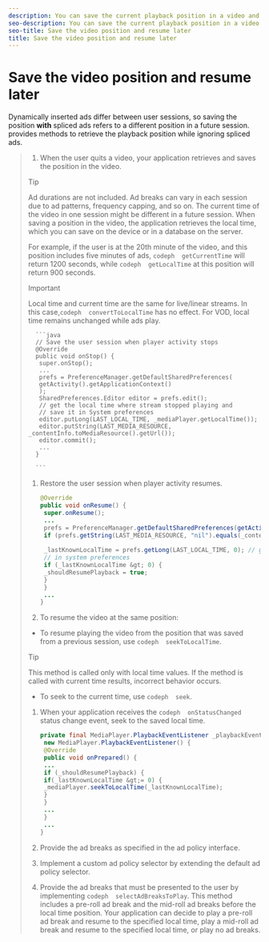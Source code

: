 ```yaml
---
description: You can save the current playback position in a video and resume playing at the same position in a future session.
seo-description: You can save the current playback position in a video and resume playing at the same position in a future session.
seo-title: Save the video position and resume later
title: Save the video position and resume later
---
```


# Save the video position and resume later

Dynamically inserted ads differ between user sessions, so saving the position **with** spliced ads refers to a different position in a future session.  provides methods to retrieve the playback position while ignoring spliced ads.

>1. When the user quits a video, your application retrieves and saves the position in the video.
>   >[!TIP]
>   >
>   >Ad durations are not included.
>   Ad breaks can vary in each session due to ad patterns, frequency capping, and so on. The current time of the video in one session might be different in a future session. When saving a position in the video, the application retrieves the local time, which you can save on the device or in a database on the server.
>   
>   For example, if the user is at the 20th minute of the video, and this position includes five minutes of ads, `codeph  getCurrentTime` will return 1200 seconds, while `codeph  getLocalTime` at this position will return 900 seconds.
>   
>   >[!IMPORTANT]
>   >
>   >Local time and current time are the same for live/linear streams. In this case,`codeph  convertToLocalTime` has no effect. For VOD, local time remains unchanged while ads play.
>   
>       
>       ```java
>       // Save the user session when player activity stops 
>       @Override 
>       public void onStop() { 
>        super.onStop(); 
>        ... 
>        prefs = PreferenceManager.getDefaultSharedPreferences( 
>        getActivity().getApplicationContext() 
>        ); 
>        SharedPreferences.Editor editor = prefs.edit(); 
>        // get the local time where stream stopped playing and 
>        // save it in System preferences 
>        editor.putLong(LAST_LOCAL_TIME, _mediaPlayer.getLocalTime()); 
>        editor.putString(LAST_MEDIA_RESOURCE, _contentInfo.toMediaResource().getUrl()); 
>        editor.commit(); 
>        ... 
>       } 
>       
>       ```
>       
>   
>1. Restore the user session when player activity resumes.
>   
>       
>       ```java
>       @Override 
>       public void onResume() { 
>        super.onResume(); 
>        ... 
>        prefs = PreferenceManager.getDefaultSharedPreferences(getActivity().getApplicationContext()); 
>        if (prefs.getString(LAST_MEDIA_RESOURCE, "nil").equals(_contentInfo.toMediaResource().getUrl())) { 
>        
>        _lastKnownLocalTime = prefs.getLong(LAST_LOCAL_TIME, 0); // get the last local time saved 
>        // in system preferences 
>        if (_lastKnownLocalTime &gt; 0) { 
>        _shouldResumePlayback = true; 
>        } 
>        } 
>        ... 
>       } 
>       
>       ```
>       
>   
>1. To resume the video at the same position:
>* To resume playing the video from the position that was saved from a previous session, use `codeph  seekToLocalTime`.
>  >[!TIP]
>  >
>  >This method is called only with local time values. If the method is called with current time results, incorrect behavior occurs.
>  
>* To seek to the current time, use `codeph  seek`.
>   
>   
>1. When your application receives the `codeph  onStatusChanged` status change event, seek to the saved local time.
>       
>       ```java
>       private final MediaPlayer.PlaybackEventListener _playbackEventListener = 
>        new MediaPlayer.PlaybackEventListener() { 
>        @Override 
>        public void onPrepared() { 
>        ... 
>        if (_shouldResumePlayback) { 
>        if(_lastKnownLocalTime &gt;= 0) { 
>        _mediaPlayer.seekToLocalTime(_lastKnownLocalTime); 
>        } 
>        } 
>        ... 
>        } 
>        ... 
>       } 
>       
>       ```
>       
>   
>1. Provide the ad breaks as specified in the ad policy interface.
>   
>1. Implement a custom ad policy selector by extending the default ad policy selector.
>   
>1. Provide the ad breaks that must be presented to the user by implementing `codeph  selectAdBreaksToPlay`.
>   This method includes a pre-roll ad break and the mid-roll ad breaks before the local time position. Your application can decide to play a pre-roll ad break and resume to the specified local time, play a mid-roll ad break and resume to the specified local time, or play no ad breaks.
>   
>   
